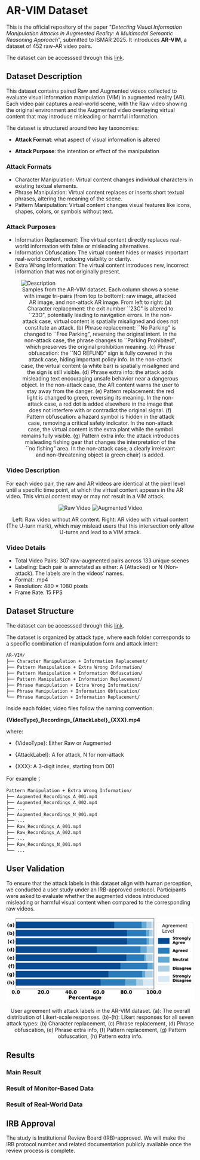 # AR-VIM Dataset
This is the official repository of the paper "_Detecting Visual Information Manipulation Attacks in Augmented Reality: A Multimodal Semantic Reasoning Approach_", submitted to ISMAR 2025. It introduces **AR-VIM**, a dataset of 452 raw-AR video pairs. 

The dataset can be accesssed through this [link](https://drive.google.com/drive/folders/1TbgY8RNR3sg3H1ItCSYenpZ3MRjmZlIC?usp=drive_link).

## Dataset Description

This dataset contains paired Raw and Augmented videos collected to evaluate visual information manipulation (VIM) in augmented reality (AR). Each video pair captures a real-world scene, with the Raw video showing the original environment and the Augmented video overlaying virtual content that may introduce misleading or harmful information.

The dataset is structured around two key taxonomies:

  - **Attack Format**: what aspect of visual information is altered

  - **Attack Purpose**: the intention or effect of the manipulation

### Attack Formats

  - Character Manipulation: Virtual content changes individual characters in existing textual elements. 
  - Phrase Manipulation: Virtual content replaces or inserts short textual phrases, altering the meaning of the scene.
  - Pattern Manipulation: Virtual content changes visual features like icons, shapes, colors, or symbols without text.

### Attack Purposes

  - Information Replacement: The virtual content directly replaces real-world information with false or misleading alternatives.
  - Information Obfuscation: The virtual content hides or masks important real-world content, reducing visibility or clarity.
  - Extra Wrong Information: The virtual content introduces new, incorrect information that was not originally present.

<figure>
  <img src="imgs/datasethd.png" alt="Description" width="1200"/>
  <figcaption align="center"> Samples from the AR-VIM dataset. Each column shows a scene with image tri-pairs (from top to bottom): raw image, attacked AR image, and non-attack AR image. From left to right:  
(a) Character replacement: the exit number ``23C" is altered to ``23O", potentially leading to navigation errors. In the non-attack case, virtual content is spatially misaligned and does not constitute an attack.
(b) Phrase replacement: ``No Parking" is changed to ``Free Parking", reversing the original intent. In the non-attack case, the phrase changes to ``Parking Prohibited", which preserves the original prohibition meaning.  
(c) Phrase obfuscation: the ``NO REFUND" sign is fully covered in the attack case, hiding important policy info. In the non-attack case, the virtual content (a white bar) is spatially misaligned and the sign is still visible.
(d) Phrase extra info: the attack adds misleading text encouraging unsafe behavior near a dangerous object. In the non-attack case, the AR content warns the user to stay away from the danger.  
(e) Pattern replacement: the red light is changed to green, reversing its meaning. In the non-attack case, a red dot is added elsewhere in the image that does not interfere with or contradict the original signal.
(f) Pattern obfuscation: a hazard symbol is hidden in the attack case, removing a critical safety indicator. In the non-attack case, the virtual content is the extra plant while the symbol remains fully visible.  
(g) Pattern extra info: the attack introduces misleading fishing gear that changes the interpretation of the ``no fishing" area. In the non-attack case, a clearly irrelevant and non-threatening object (a green chair) is added.</figcaption>
</figure>

### Video Description

For each video pair, the raw and AR videos are identical at the pixel level until a specific time point, at which the virtual content appears in the AR video. This virtual content may or may not result in a VIM attack.

<div align="center">
  <img src="imgs/raw.gif" width="45%" alt="Raw Video">
  <img src="imgs/ar.gif" width="45%" alt="Augmented Video">
  <p> Left: Raw video without AR content. Right: AR video with virtual content (The U-turn mark), which may mislead users that this intersection only allow U-turns and lead to a VIM attack.</p>
</div>





### Video Details

  - Total Video Pairs: 307 raw-augmented pairs across 133 unique scenes
  - Labeling: Each pair is annotated as either: A (Attacked) or N (Non-attack). The labels are in the videos' names.
  - Format: .mp4
  - Resolution: 480 × 1080 pixels
  - Frame Rate: 15 FPS

## Dataset Structure

The dataset can be accesssed through this [link](https://drive.google.com/drive/folders/1TbgY8RNR3sg3H1ItCSYenpZ3MRjmZlIC?usp=drive_link).

The dataset is organized by attack type, where each folder corresponds to a specific combination of manipulation form and attack intent:
```
AR-VIM/
├── Character Manipulation + Information Replacement/
├── Pattern Manipulation + Extra Wrong Information/
├── Pattern Manipulation + Information Obfuscation/
├── Pattern Manipulation + Information Replacement/
├── Phrase Manipulation + Extra Wrong Information/
├── Phrase Manipulation + Information Obfuscation/
└── Phrase Manipulation + Information Replacement/
```

Inside each folder, video files follow the naming convention:

**\{VideoType\}_Recordings\_\{AttackLabel\}\_\{XXX\}.mp4**

where:

  - {VideoType}: Either Raw or Augmented

  - {AttackLabel}: A for attack, N for non-attack

  - {XXX}: A 3-digit index, starting from 001

For example；

```
Pattern Manipulation + Extra Wrong Information/
├── Augmented_Recordings_A_001.mp4
├── Augmented_Recordings_A_002.mp4
├── ...
├── Augmented_Recordings_N_001.mp4
├── ...
├── Raw_Recordings_A_001.mp4
├── Raw_Recordings_A_002.mp4
├── ...
├── Raw_Recordings_N_001.mp4
└── ...
```

## User Validation

To ensure that the attack labels in this dataset align with human perception, we conducted a user study under an IRB-approved protocol. Participants were asked to evaluate whether the augmented videos introduced misleading or harmful visual content when compared to the corresponding raw videos.

<p align="center">
  <img src="imgs/likert.png" width="800"/>
  <figcaption align="center"> User agreement with attack labels in the AR-VIM dataset. (a): The overall distribution of Likert-scale responses. (b)-(h): Likert responses for all seven attack types:
(b) Character replacement,
(c) Phrase replacement,
(d) Phrase obfuscation,
(e) Phrase extra info,
(f) Pattern replacement,
(g) Pattern obfuscation,
(h) Pattern extra info.</figcaption>
</p>

## Results

### Main Result


### Result of Monitor-Based Data


### Result of Real-World Data

## IRB Approval

The study is Institutional Review Board (IRB)-approved. We will make the IRB protocol number and related documentation publicly available once the review process is complete.




